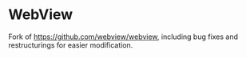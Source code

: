 # WebView

Fork of https://github.com/webview/webview, including bug fixes and restructurings for easier modification.